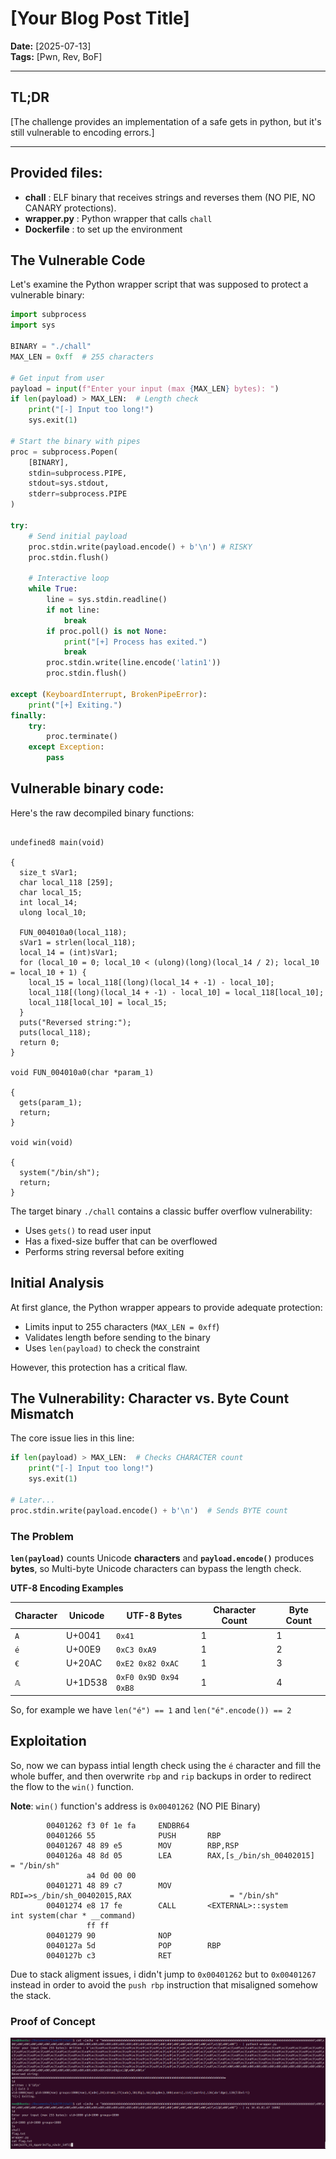 # [Your Blog Post Title]

**Date:** [2025-07-13]  
**Tags:** [Pwn, Rev, BoF]

---

## TL;DR

[The challenge provides an implementation of a safe gets in python, but it's still vulnerable to encoding errors.]

---

## Provided files:
- **chall** : ELF binary that receives strings and reverses them (NO PIE, NO CANARY protections).
- **wrapper.py** : Python wrapper that calls `chall`
- **Dockerfile** : to set up the environment

## The Vulnerable Code

Let's examine the Python wrapper script that was supposed to protect a vulnerable binary:

```python
import subprocess
import sys

BINARY = "./chall"
MAX_LEN = 0xff  # 255 characters

# Get input from user
payload = input(f"Enter your input (max {MAX_LEN} bytes): ")
if len(payload) > MAX_LEN:  # Length check
    print("[-] Input too long!")
    sys.exit(1)

# Start the binary with pipes
proc = subprocess.Popen(
    [BINARY],
    stdin=subprocess.PIPE,
    stdout=sys.stdout,
    stderr=subprocess.PIPE
)

try:
    # Send initial payload
    proc.stdin.write(payload.encode() + b'\n') # RISKY
    proc.stdin.flush()
    
    # Interactive loop
    while True:
        line = sys.stdin.readline()
        if not line:
            break
        if proc.poll() is not None:
            print("[+] Process has exited.")
            break
        proc.stdin.write(line.encode('latin1'))
        proc.stdin.flush()
        
except (KeyboardInterrupt, BrokenPipeError):
    print("[+] Exiting.")
finally:
    try:
        proc.terminate()
    except Exception:
        pass
```
## Vulnerable binary code:
Here's the raw decompiled binary functions:
```

undefined8 main(void)

{
  size_t sVar1;
  char local_118 [259];
  char local_15;
  int local_14;
  ulong local_10;
  
  FUN_004010a0(local_118);
  sVar1 = strlen(local_118);
  local_14 = (int)sVar1;
  for (local_10 = 0; local_10 < (ulong)(long)(local_14 / 2); local_10 = local_10 + 1) {
    local_15 = local_118[(long)(local_14 + -1) - local_10];
    local_118[(long)(local_14 + -1) - local_10] = local_118[local_10];
    local_118[local_10] = local_15;
  }
  puts("Reversed string:");
  puts(local_118);
  return 0;
}

void FUN_004010a0(char *param_1)

{
  gets(param_1);
  return;
}

void win(void)

{
  system("/bin/sh");
  return;
}

```

The target binary `./chall` contains a classic buffer overflow vulnerability:
- Uses `gets()` to read user input
- Has a fixed-size buffer that can be overflowed
- Performs string reversal before exiting

## Initial Analysis

At first glance, the Python wrapper appears to provide adequate protection:
- Limits input to 255 characters (`MAX_LEN = 0xff`)
- Validates length before sending to the binary
- Uses `len(payload)` to check the constraint

However, this protection has a critical flaw.

## The Vulnerability: Character vs. Byte Count Mismatch

The core issue lies in this line:
```python
if len(payload) > MAX_LEN:  # Checks CHARACTER count
    print("[-] Input too long!")
    sys.exit(1)

# Later...
proc.stdin.write(payload.encode() + b'\n')  # Sends BYTE count
```

### The Problem

**`len(payload)`** counts Unicode **characters** and **`payload.encode()`** produces **bytes**, so Multi-byte Unicode characters can bypass the length check.

**UTF-8 Encoding Examples**

| Character | Unicode | UTF-8 Bytes | Character Count | Byte Count |
|-----------|---------|-------------|-----------------|------------|
| `A` | U+0041 | `0x41` | 1 | 1 |
| `é` | U+00E9 | `0xC3 0xA9` | 1 | 2 |
| `€` | U+20AC | `0xE2 0x82 0xAC` | 1 | 3 |
| `𝔸` | U+1D538 | `0xF0 0x9D 0x94 0xB8` | 1 | 4 |


So, for example we have ```len("é") == 1``` and ```len("é".encode()) == 2```

## Exploitation

So, now we can bypass intial length check using the `é` character and fill the whole buffer, and then overwrite `rbp` and `rip` backups in order to redirect the flow to the `win()` function.  

**Note**: `win()` function's address is `0x00401262` (NO PIE Binary)
```  
        00401262 f3 0f 1e fa     ENDBR64
        00401266 55              PUSH       RBP
        00401267 48 89 e5        MOV        RBP,RSP
        0040126a 48 8d 05        LEA        RAX,[s_/bin/sh_00402015]                         = "/bin/sh"
                 a4 0d 00 00
        00401271 48 89 c7        MOV        RDI=>s_/bin/sh_00402015,RAX                      = "/bin/sh"
        00401274 e8 17 fe        CALL       <EXTERNAL>::system                               int system(char * __command)
                 ff ff
        00401279 90              NOP
        0040127a 5d              POP        RBP
        0040127b c3              RET
```
Due to stack aligment issues, i didn't jump to `0x00401262` but to `0x00401267` instead in order to avoid the `push rbp` instruction that misaligned somehow the stack.


### Proof of Concept

![PoC](https://github.com/MohandAcherir/Writeups/blob/main/l3akCTF/Screenshot%20from%202025-07-12%2015-50-39.png)
